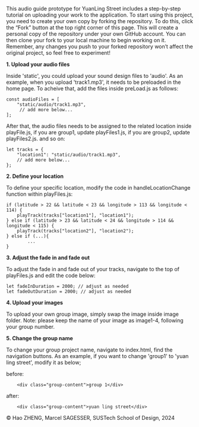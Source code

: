 This audio guide prototype for YuanLing Street includes a step-by-step tutorial on uploading your work to the application. To start using this project, you need to create your own copy by forking the repository. To do this, click the “Fork” button at the top right corner of this page. This will create a personal copy of the repository under your own GitHub account. You can then clone your fork to your local machine to begin working on it. Remember, any changes you push to your forked repository won’t affect the original project, so feel free to experiment!

**1. Upload your audio files**

Inside 'static', you could upload your sound design files to 'audio'. As an example, when you upload 'track1.mp3', it needs to be preloaded in the home page. To acheive that, add the files inside preLoad.js as follows:

    const audioFiles = [
        "static/audio/track1.mp3",
         // add more below...   
    ];

After that, the audio files needs to be assigned to the related location inside playFile.js, if you are group1, update playFiles1.js, if you are group2, update playFiles2.js. and so on:

    let tracks = {
        "location1": "static/audio/track1.mp3",
        // add more below...
    };

**2. Define your location**

To define your specific location, modify the code in handleLocationChange function within playFiles.js:    
    
    if (latitude > 22 && latitude < 23 && longitude > 113 && longitude < 114) {
        playTrack(tracks["location1"], "location1");        
    } else if (latitude > 23 && latitude < 24 && longitude > 114 && longitude < 115) {
        playTrack(tracks["location2"], "location2");        
    } else if (...){
            ...        
    }

**3. Adjust the fade in and fade out**

To adjust the fade in and fade out of your tracks, navigate to the top of playFiles.js and edit the code below:

    let fadeInDuration = 2000; // adjust as needed
    let fadeOutDuration = 2000; // adjust as needed
    
**4. Upload your images**

To upload your own group image, simply swap the image inside image folder. Note: please keep the name of your image as image1-4, following your group number.

**5. Change the group name**

To change your group project name, navigate to index.html, find the navigation buttons. As an example, if you want to change 'group1' to 'yuan ling street', modify it as below;

before:

        <div class="group-content">group 1</div>
    


after:

        <div class="group-content">yuan ling street</div>
        



© Hao ZHENG, Marcel SAGESSER, SUSTech School of Design, 2024

